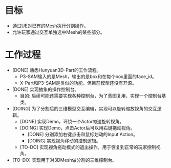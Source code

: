 # 目标
- 通过UE对已有的Mesh执行分割操作。
- 允许玩家通过交互单独选中Mesh的某些部分。

# 工作过程
- [DONE] 熟悉Hunyuan3D-Part的工作流程。
	- P3-SAM输入的是Mesh，输出的是box和在每个box里面的face_id。
	- X-Part和P3-SAM是类似的功能，但目前模型还没有开源。
- [DONE] 实现抽象的操作控制台。
	- 目的: 后续可能还需要实现各种控制台，为了蓝图复用，实现一个控制台基类。
- [DOING] 为了分割后的三维模型交互编辑，实现可以旋转缩放视角的交互逻辑。
	- [DONE] 实现Demo，环绕一个Actor匀速旋转视角。
	- [DOING] 实现Demo，点击Actor后可以用右键拖动视角。
		- [DONE] 分别添加右键点击和鼠标划动的Input Action。
		- [DOING] 实现视角移动的控制逻辑。
	- [TO-DO] 实现视角拖动模式的退出操作，用于恢复到正常的玩家控制视角。
- [TO-DO] 实现用于对3DMesh做分割的三维控制台。